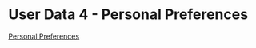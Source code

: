 # User Data 4 - Personal Preferences

[Personal Preferences](https://drive.google.com/open?id=15YL1uUKrc93Fp-AMy3OxHhkYY1E7LOZ40EeSOJswtvA)